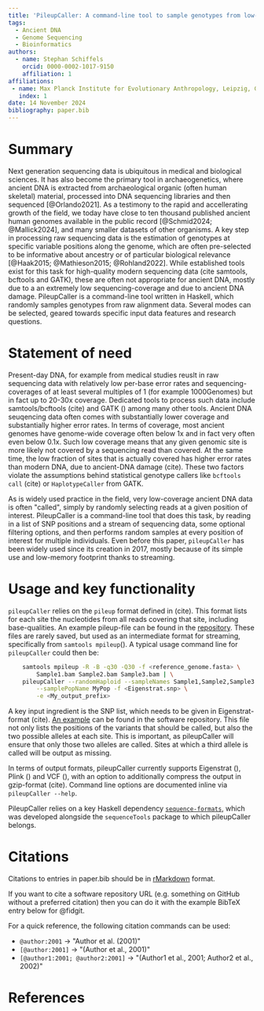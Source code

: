 ```yaml
---
title: 'PileupCaller: A command-line tool to sample genotypes from low-coverage sequencing data of ancient DNA'
tags:
  - Ancient DNA
  - Genome Sequencing
  - Bioinformatics
authors:
  - name: Stephan Schiffels
    orcid: 0000-0002-1017-9150
    affiliation: 1
affiliations:
 - name: Max Planck Institute for Evolutionary Anthropology, Leipzig, Germany
   index: 1
date: 14 November 2024
bibliography: paper.bib
---
```


# Summary

Next generation sequencing data is ubiquitous in medical and biological sciences. It has also become the primary tool in archaeogenetics, where ancient DNA is extracted from archaeological organic (often human skeletal) material, processed into DNA sequencing libraries and then sequenced [@Orlando2021]. As a testimony to the rapid and accellerating growth of the field, we today have close to ten thousand published ancient human genomes available in the public record [@Schmid2024; @Mallick2024], and many smaller datasets of other organisms. A key step in processing raw sequencing data is the estimation of genotypes at specific variable positions along the genome, which are often pre-selected to be informative about ancestry or of particular biological relevance [@Haak2015; @Mathieson2015; @Rohland2022]. While established tools exist for this task for high-quality modern sequencing data (cite samtools, bcftools and GATK), these are often not appropriate for  ancient DNA, mostly due to a an extremely low sequencing-coverage and due to ancient DNA damage. PileupCaller is a command-line tool written in Haskell, which randomly samples genotypes from raw alignment data. Several modes can be selected, geared towards specific input data features and research questions.

# Statement of need

Present-day DNA, for example from medical studies reuslt in raw sequencing data with relatively low per-base error rates and sequencing-coverages of at least several multiples of 1 (for example 1000Genomes) but in fact up to 20-30x coverage. Dedicated tools to process such data include samtools/bcftools (cite) and GATK () among many other tools. Ancient DNA seuqencing data often comes with substantially lower coverage and substantially higher error rates. In terms of coverage, most ancient genomes have genome-wide coverage often below 1x and in fact very often even below 0.1x. Such low coverage means that any given genomic site is more likely not covered by a sequencing read than covered. At the same time, the low fraction of sites that is actually covered has higher error rates than modern DNA, due to ancient-DNA damage (cite). These two factors violate the assumptions behind statistical genotype callers like `bcftools call` (cite) or `HaplotypeCaller` from GATK. 

As is widely used practice in the field, very low-coverage ancient DNA data is often "called", simply by randomly selecting reads at a given position of interest. PileupCaller is a command-line tool that does this task, by reading in a list of SNP positions and a stream of sequencing data, some optional filtering options, and then performs random samples at every position of interest for multiple individuals. Even before this paper, `pileupCaller` has been widely used since its creation in 2017, mostly because of its simple use and low-memory footprint thanks to streaming.

# Usage and key functionality

`pileupCaller` relies on the `pileup` format defined in (cite). This format lists for each site the nucleotides from all reads covering that site, including base-qualities. An example pileup-file can be found in the [repository](). These files are rarely saved, but used as an intermediate format for streaming, specifically from `samtools mpileup`(). A typical usage command line for `pileupCaller` could then be:

```bash
    samtools mpileup -R -B -q30 -Q30 -f <reference_genome.fasta> \
        Sample1.bam Sample2.bam Sample3.bam | \
    pileupCaller --randomHaploid --sampleNames Sample1,Sample2,Sample3 \
        --samplePopName MyPop -f <Eigenstrat.snp> \
        -e <My_output_prefix>
```

A key input ingredient is the SNP list, which needs to be given in Eigenstrat-format (cite). [An example]() can be found in the software repository. This file not only lists the positions of the variants that should be called, but also the two possible alleles at each site. This is important, as pileupCaller will ensure that only those two alleles are called. Sites at which a third allele is called will be output as missing.

In terms of output formats, pileupCaller currently supports Eigenstrat (), Plink () and VCF (), with an option to additionally compress the output in gzip-format (cite). Command line options are documented inline via `pileupCaller --help`.

PileupCaller relies on a key Haskell dependency [`sequence-formats`](), which was developed alongside the `sequenceTools` package to which pileupCaller belongs. 

# Citations

Citations to entries in paper.bib should be in
[rMarkdown](http://rmarkdown.rstudio.com/authoring_bibliographies_and_citations.html)
format.

If you want to cite a software repository URL (e.g. something on GitHub without a preferred
citation) then you can do it with the example BibTeX entry below for @fidgit.

For a quick reference, the following citation commands can be used:
- `@author:2001`  ->  "Author et al. (2001)"
- `[@author:2001]` -> "(Author et al., 2001)"
- `[@author1:2001; @author2:2001]` -> "(Author1 et al., 2001; Author2 et al., 2002)"

# References